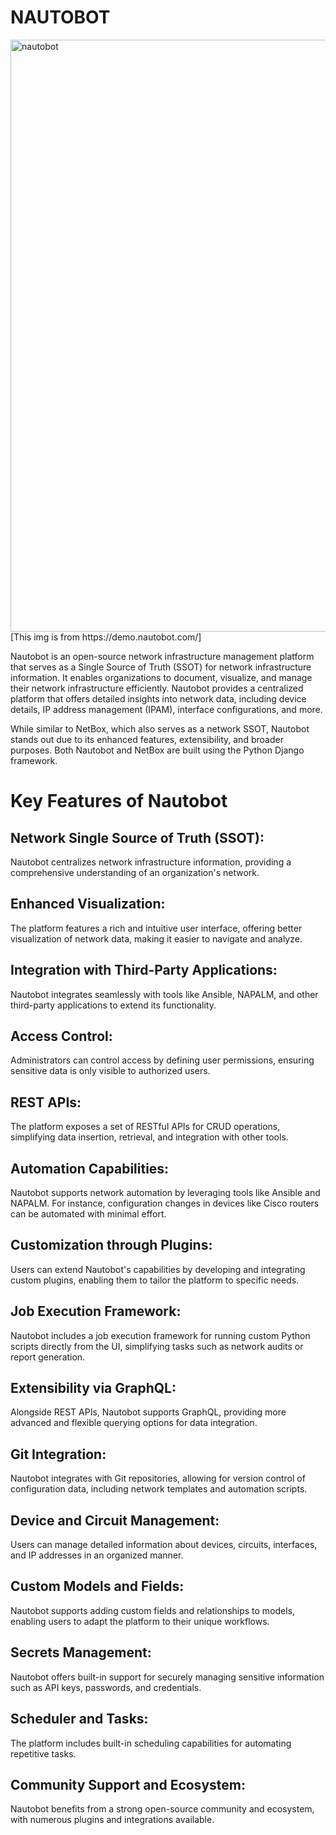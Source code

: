 # NAUTOBOT

<img width="947" alt="nautobot" src="https://github.com/user-attachments/assets/d51ba558-e08c-470b-ba65-bbee0afb07ab" />
[This img is from https://demo.nautobot.com/]

Nautobot is an open-source network infrastructure management platform that serves as a Single Source of Truth (SSOT) for network infrastructure information. 
It enables organizations to document, visualize, and manage their network infrastructure efficiently. Nautobot provides a centralized platform that offers detailed 
insights into network data, including device details, IP address management (IPAM), interface configurations, and more.

While similar to NetBox, which also serves as a network SSOT, Nautobot stands out due to its enhanced features, extensibility, and broader purposes. 
Both Nautobot and NetBox are built using the Python Django framework.

# Key Features of Nautobot

## Network Single Source of Truth (SSOT):
Nautobot centralizes network infrastructure information, providing a comprehensive understanding of an organization's network.

## Enhanced Visualization:
The platform features a rich and intuitive user interface, offering better visualization of network data, making it easier to navigate and analyze.

## Integration with Third-Party Applications:
Nautobot integrates seamlessly with tools like Ansible, NAPALM, and other third-party applications to extend its functionality.

## Access Control:
Administrators can control access by defining user permissions, ensuring sensitive data is only visible to authorized users.

## REST APIs:
The platform exposes a set of RESTful APIs for CRUD operations, simplifying data insertion, retrieval, and integration with other tools.

## Automation Capabilities:
Nautobot supports network automation by leveraging tools like Ansible and NAPALM. For instance, configuration changes in devices like Cisco routers can be 
automated with minimal effort.

## Customization through Plugins:
Users can extend Nautobot's capabilities by developing and integrating custom plugins, enabling them to tailor the platform to specific needs.

## Job Execution Framework:
Nautobot includes a job execution framework for running custom Python scripts directly from the UI, simplifying tasks such as network audits or report generation.

## Extensibility via GraphQL:
Alongside REST APIs, Nautobot supports GraphQL, providing more advanced and flexible querying options for data integration.

## Git Integration:
Nautobot integrates with Git repositories, allowing for version control of configuration data, including network templates and automation scripts.

## Device and Circuit Management:
Users can manage detailed information about devices, circuits, interfaces, and IP addresses in an organized manner.

## Custom Models and Fields:
Nautobot supports adding custom fields and relationships to models, enabling users to adapt the platform to their unique workflows.

## Secrets Management:
Nautobot offers built-in support for securely managing sensitive information such as API keys, passwords, and credentials.

## Scheduler and Tasks:
The platform includes built-in scheduling capabilities for automating repetitive tasks.

## Community Support and Ecosystem:
Nautobot benefits from a strong open-source community and ecosystem, with numerous plugins and integrations available.
